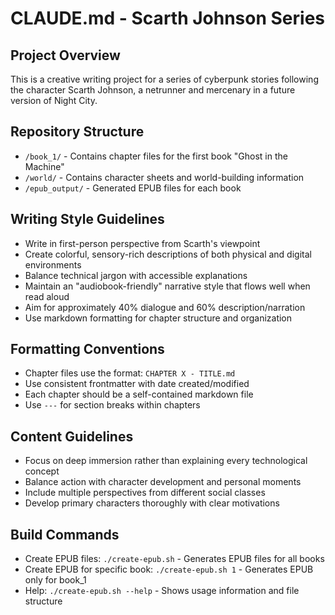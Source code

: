 # CLAUDE.md - Scarth Johnson Series

## Project Overview
This is a creative writing project for a series of cyberpunk stories following the character Scarth Johnson, a netrunner and mercenary in a future version of Night City.

## Repository Structure
- `/book_1/` - Contains chapter files for the first book "Ghost in the Machine"
- `/world/` - Contains character sheets and world-building information
- `/epub_output/` - Generated EPUB files for each book

## Writing Style Guidelines
- Write in first-person perspective from Scarth's viewpoint
- Create colorful, sensory-rich descriptions of both physical and digital environments
- Balance technical jargon with accessible explanations
- Maintain an "audiobook-friendly" narrative style that flows well when read aloud
- Aim for approximately 40% dialogue and 60% description/narration
- Use markdown formatting for chapter structure and organization

## Formatting Conventions
- Chapter files use the format: `CHAPTER X - TITLE.md`
- Use consistent frontmatter with date created/modified
- Each chapter should be a self-contained markdown file
- Use `---` for section breaks within chapters

## Content Guidelines
- Focus on deep immersion rather than explaining every technological concept
- Balance action with character development and personal moments
- Include multiple perspectives from different social classes
- Develop primary characters thoroughly with clear motivations

## Build Commands
- Create EPUB files: `./create-epub.sh` - Generates EPUB files for all books
- Create EPUB for specific book: `./create-epub.sh 1` - Generates EPUB only for book_1
- Help: `./create-epub.sh --help` - Shows usage information and file structure